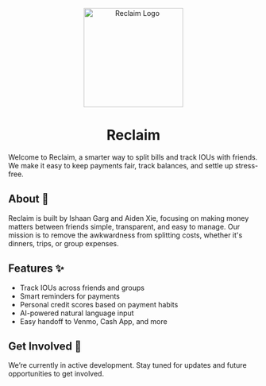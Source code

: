 <p align="center">
  <img width="200" alt="Reclaim Logo" src="https://avatars.githubusercontent.com/u/220430441?s=400&u=4bd88beef2cd8ada6141fd3feab43ac09effe7b1&v=4">
</p>

<h1 align="center">Reclaim</h1>

Welcome to Reclaim, a smarter way to split bills and track IOUs with friends. We make it easy to keep payments fair, track balances, and settle up stress-free.

## About 💬

Reclaim is built by Ishaan Garg and Aiden Xie, focusing on making money matters between friends simple, transparent, and easy to manage. Our mission is to remove the awkwardness from splitting costs, whether it's dinners, trips, or group expenses.

## Features ✨

- Track IOUs across friends and groups
- Smart reminders for payments
- Personal credit scores based on payment habits
- AI-powered natural language input
- Easy handoff to Venmo, Cash App, and more

## Get Involved 🚀

We’re currently in active development. Stay tuned for updates and future opportunities to get involved.
